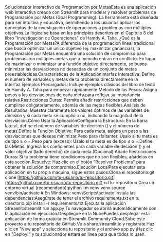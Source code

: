 Solucionador Interactivo de Programación por MetasEsta es una aplicación web interactiva creada con Streamlit para modelar y resolver problemas de Programación por Metas (Goal Programming). La herramienta está diseñada para ser intuitiva y educativa, permitiendo a los usuarios aplicar los conceptos de la investigación de operaciones a problemas con múltiples objetivos.La lógica se basa en los principios descritos en el Capítulo 8 del libro "Investigación de Operaciones" de Hamdy A. Taha.  <!-- Reemplaza esto cuando despliegues la app -->¿Qué es la Programación por Metas?A diferencia de la programación lineal tradicional que busca optimizar un único objetivo (ej. maximizar ganancias), la Programación por Metas encuentra una solución de compromiso para problemas con múltiples metas que a menudo entran en conflicto. En lugar de maximizar o minimizar una función objetivo directamente, se busca minimizar las desviaciones no deseadas de un conjunto de metas preestablecidas.Características de la AplicaciónInterfaz Interactiva: Define el número de variables y metas de tu problema directamente en la interfaz.Ejemplos Precargados: Incluye ejemplos clásicos del libro de texto de Hamdy A. Taha para empezar rápidamente.Método de los Pesos: Asigna pesos a las desviaciones de cada meta para reflejar su importancia relativa.Restricciones Duras: Permite añadir restricciones que deben cumplirse obligatoriamente, además de las metas flexibles.Análisis de Resultados: Muestra claramente los valores óptimos de las variables de decisión y si cada meta se cumplió o no, indicando la magnitud de la desviación.Cómo Usar la AplicaciónConfigura la Estructura: En la barra lateral, define el número de variables de decisión () y el número de metas.Define la Función Objetivo: Para cada meta, asigna un peso a las desviaciones que deseas minimizar.Peso para  (faltante): Úsalo si tu meta es de tipo ≥ o =.Peso para  (exceso): Úsalo si tu meta es de tipo ≤ o =.Define las Metas: Ingresa los coeficientes para cada variable de decisión () y el valor objetivo (lado derecho) de cada meta.(Opcional) Añade Restricciones Duras: Si tu problema tiene condiciones que no son flexibles, añádelas en esta sección.Resuelve: Haz clic en el botón "Resolver Problema" para obtener la solución de compromiso.Ejecución LocalPara ejecutar esta aplicación en tu propia máquina, sigue estos pasos:Clona el repositorio:git clone [https://github.com/tu-usuario/tu-repositorio.git](https://github.com/tu-usuario/tu-repositorio.git)
cd tu-repositorio
Crea un entorno virtual (recomendado):python -m venv venv
source venv/bin/activate  # En Windows: venv\Scripts\activate
Instala las dependencias:Asegúrate de tener el archivo requirements.txt en tu directorio.pip install -r requirements.txt
Ejecuta la aplicación Streamlit:streamlit run app.py
Tu navegador se abrirá automáticamente con la aplicación en ejecución.Despliegue en la NubePuedes desplegar esta aplicación de forma gratuita en Streamlit Community Cloud.Sube este proyecto a tu repositorio de GitHub.Ve a share.streamlit.io y regístrate.Haz clic en "New app" y selecciona tu repositorio y el archivo app.py.¡Haz clic en "Deploy!" y tu solucionador estará en línea para que todos lo usen.
